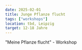 ```yaml
---
date: 2025-02-01
title: Junge Pflanze flucht
tags: ["workshops"]
location: tbd, Leipzig
target: 12-18 Jahre
---
```


"Meine Pflanze flucht" - Workshop
